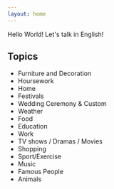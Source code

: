 ```yaml
---
layout: home
---
```



Hello World! Let's talk in English!
## Topics


- Furniture and Decoration
- Hoursework
- Home
- Festivals
- Wedding Ceremony & Custom
- Weather
- Food
- Education
- Work
- TV shows / Dramas / Movies
- Shopping
- Sport/Exercise
- Music
- Famous People
- Animals
